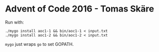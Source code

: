 # Advent of Code 2016 - Tomas Skäre #

Run with:

```
./mygo install aoc1-1 && bin/aoc1-1 < input.txt
./mygo install aoc1-2 && bin/aoc1-2 < input.txt
```

`mygo` just wraps `go` to set GOPATH.
